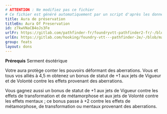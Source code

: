 ```yaml
---
# ATTENTION : Ne modifiez pas ce fichier
# Ce fichier est généré automatiquement par un script d'après les données du module Foundry VTT officiel et de sa traduction
title: Aura de préservation
titleEn: Aura Of Preservation
id: z7kwVNaCB4oJs3Fe
urlFr: https://gitlab.com/pathfinder-fr/foundryvtt-pathfinder2-fr/-/blob/master/data/feats/z7kwVNaCB4oJs3Fe.htm
urlEn: https://gitlab.com/hooking/foundry-vtt---pathfinder-2e/-/blob/master/packs/data/feats.db/aura-of-preservation.json
group: feats
layout: dons
---
```

**Prérequis** <a class="entity-link" data-pack="pf2e.feats-srd" data-id="u3qBWp8ecalSwEk4" draggable="true">Serment ésotérique</a>

Votre aura protège conter les pouvoirs déformant des aberrations. Vous et tous vos alliés à 4,5 m obtenez un bonus de statut de +1 aux jets de Vigueur et de Volonté contre les effets provenant des aberrations.

Vous gagnez aussi un bonus de statut de +1 aux jets de Vigueur contre les effets de transformation et de métamorphose et aux jets de Volonté contre les effets mentaux ; ce bonus passe à +2 contre les effets de métamorphose, de transformation ou mentaux provenant des aberrations.


